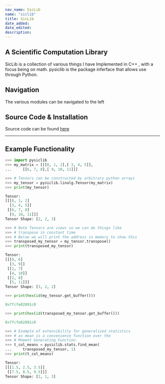 ```yaml
---
nav_name: SicLib
name: "siclib"
title: SicLib
date_added:
date_edited:
description:
---
```


## A Scientific Computation Library
SicLib is a collection of various things I have Implemented in C++ , with a focus being on math. pysiclib is the package inferface that allows
use through Python.

## Navigation
The various modules can be navigated to the left

## Source Code & Installation
Source code can be found <a href=https://github.com/ShameekConyers/siclib> here </a>

---

## Example Functionality

```python
>>> import pysiclib
>>> my_matrix = [[[0, 1, 2],[ 3, 4, 5]],
... 	[[6, 7, 8],[ 9, 10, 11]]]

>>> # Tensors can be constructed by arbitrary python arrays
>>> my_tensor = pysiclib.linalg.Tensor(my_matrix)
>>> print(my_tensor)

Tensor:
[[[0, 1, 2]
  [3, 4, 5]]
 [[6, 7, 8]
  [9, 10, 11]]]
Tensor Shape: [2, 2, 3]

>>> # Note Tensors are views so we can do things like
>>> # transpose in constant time
>>> # Below we will print the address in memory to show this
>>> transposed_my_tensor = my_tensor.transpose()
>>> print(transposed_my_tensor)

Tensor:
[[[0, 6]
  [3, 9]]
 [[1, 7]
  [4, 10]]
 [[2, 8]
  [5, 11]]]
Tensor Shape: [3, 2, 2]

>>> print(hex(id(my_tensor.get_buffer()))

0x7fcfe02891c0

>>> print(hex(id(transposed_my_tensor.get_buffer()))

0x7fcfe02891c0

>>> # Example of extensibility for generalized statistics
>>> # as mean is a convenience function over the
>>> # Moment Generating Function.
>>> t_col_means = pysiclib.stats.find_mean(
... 	transposed_my_tensor, 1)
>>> print(t_col_means)

Tensor:
[[[1.5, 2.5, 3.5]]
 [[7.5, 8.5, 9.5]]]
Tensor Shape: [2, 1, 3]




```
